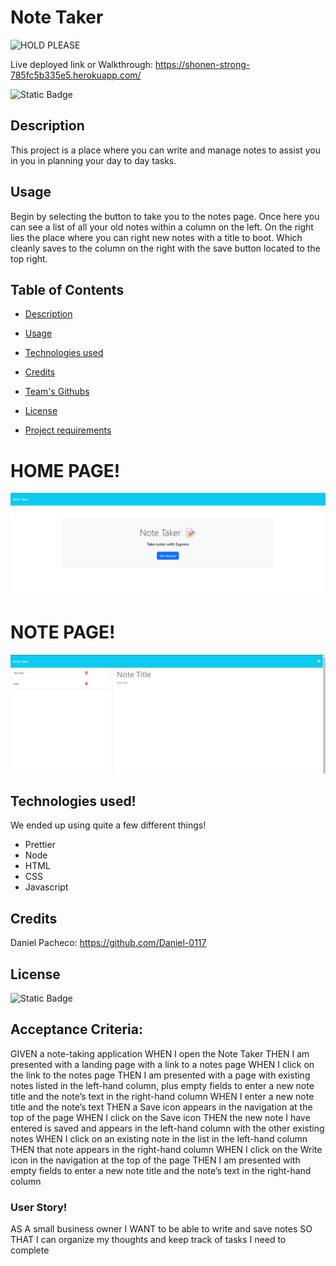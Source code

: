 # Note Taker
![HOLD PLEASE]()

Live deployed link or Walkthrough: https://shonen-strong-785fc5b335e5.herokuapp.com/

![Static Badge](https://img.shields.io/badge/MIT-license?label=license&labelColor=%2332CD30&color=%23A020F0&link=https%3A%2F%2Fopensource.org%2Flicense%2Fmit%2F)

## Description

This project is a place where you can write and manage notes to assist you in you in planning your day to day tasks.  


## Usage
Begin by selecting the button to take you to the notes page. Once here you can see a list of all your old notes within a column on the left. On the right lies the place where you can right new notes with a title to boot. Which cleanly saves to the column on the right with the save button located to the top right.

  ## Table of Contents

- [Description](#description)

- [Usage](#usage)

- [Technologies used](#technologies-used)

- [Credits](#credits)

- [Team's Githubs](#team-githubs)

- [License](#license)

- [Project requirements](#project-requirements)

# HOME PAGE!
![HOME PAGE](./imgs/Screenshot%202023-07-27%20224530.png)

# NOTE PAGE!
![NOTE PAGE](./imgs/Screen%202.png)

## Technologies used!
We ended up using quite a few different things!
- Prettier
- Node
- HTML
- CSS
- Javascript

## Credits

Daniel Pacheco: https://github.com/Daniel-0117

## License
![Static Badge](https://img.shields.io/badge/MIT-license?label=license&labelColor=%2332CD30&color=%23A020F0&link=https%3A%2F%2Fopensource.org%2Flicense%2Fmit%2F)


## Acceptance Criteria:

GIVEN a note-taking application
WHEN I open the Note Taker
THEN I am presented with a landing page with a link to a notes page
WHEN I click on the link to the notes page
THEN I am presented with a page with existing notes listed in the left-hand column, plus empty fields to enter a new note title and the note’s text in the right-hand column
WHEN I enter a new note title and the note’s text
THEN a Save icon appears in the navigation at the top of the page
WHEN I click on the Save icon
THEN the new note I have entered is saved and appears in the left-hand column with the other existing notes
WHEN I click on an existing note in the list in the left-hand column
THEN that note appears in the right-hand column
WHEN I click on the Write icon in the navigation at the top of the page
THEN I am presented with empty fields to enter a new note title and the note’s text in the right-hand column

### User Story!

AS A small business owner
I WANT to be able to write and save notes
SO THAT I can organize my thoughts and keep track of tasks I need to complete